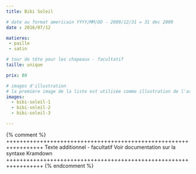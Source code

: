 ```yaml
---
title: Bibi Soleil

# date au format americain YYYY/MM/DD - 2009/12/31 = 31 dec 2009
date : 2016/07/12

matieres:
 - paille
 - satin

# tour de tête pour les chapeaux - facultatif
taille: unique

prix: 80

# images d'illustration
# la première image de la liste est utilisée comme illustration de l'article dans les pages de listing.
images:
  - bibi-soleil-1
  - bibi-soleil-2
  - bibi-soleil-3

---
```

{% comment %} +++++++++++++++++++++++++++++++++++++++++++++++++++++++++++++++++
              Texte additionnel - facultatif
              Voir documentation sur la syntaxe Kramdown
+++++++++++++++++++++++++++++++++++++++++++++++++++++++++++++++++ {% endcomment %}
